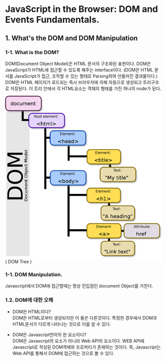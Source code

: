 # JavaScript in the Browser: DOM and Events Fundamentals.

## 1. What's the DOM and DOM Manipulation

### 1-1. What is the DOM?

DOM(Document Object Model)은 HTML 문서의 구조화된 표현이다. DOM은 JavaScript가 HTML에 접근할 수 있도록 해주는 interface이다. (DOM은 HTML 문서를 JavaScript가 접근, 조작할 수 있는 형태로 Parsing하여 만들어진 결과물이다.) DOM은 HTML 페이지가 로드되는 즉시 브라우저에 의해 자동으로 생성되고 트리구조로 저장된다. 이 트리 안에서 각 HTML요소는 객체의 형태를 가진 하나의 node가 된다.

![img](./common/images/DOM-model.png)
( DOM Tree )

### 1-1. DOM Manipulation.

Javascript에서 DOM에 접근할때는 항상 진입점인 document Object를 거친다.

### 1.2. DOM에 대한 오해

- DOM은 HTML이다?<br/>
  DOM은 HTML로부터 생성되지만 이 둘은 다른것이다. 특정한 경우에서 DOM과 HTML문서가 다르게 나타나는 것으로 이를 알 수 있다.

- DOM은 Javascript언어의 한 요소이다?<br/>
  DOM은 Javascript의 요소가 아니라 Web API의 요소이다. WEB API에 Javascript로 작성된 DOM객체와 프로퍼티가 존재하는 것이다. 즉, Javascript는 Web API를 통해서 DOM에 접근하는 것으로 볼 수 있다.
